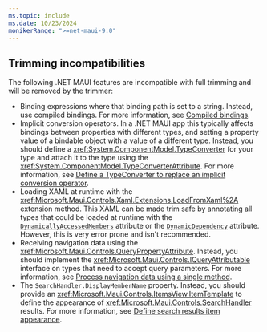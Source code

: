 ```yaml
---
ms.topic: include
ms.date: 10/23/2024
monikerRange: ">=net-maui-9.0"
---
```


## Trimming incompatibilities

The following .NET MAUI features are incompatible with full trimming and will be removed by the trimmer:

- Binding expressions where that binding path is set to a string. Instead, use compiled bindings. For more information, see [Compiled bindings](~/fundamentals/data-binding/compiled-bindings.md).
- Implicit conversion operators. In a .NET MAUI app this typically affects bindings between properties with different types, and setting a property value of a bindable object with a value of a different type. Instead, you should define a <xref:System.ComponentModel.TypeConverter> for your type and attach it to the type using the <xref:System.ComponentModel.TypeConverterAttribute>. For more information, see [Define a TypeConverter to replace an implicit conversion operator](#define-a-typeconverter-to-replace-an-implicit-conversion-operator).
- Loading XAML at runtime with the <xref:Microsoft.Maui.Controls.Xaml.Extensions.LoadFromXaml%2A> extension method. This XAML can be made trim safe by annotating all types that could be loaded at runtime with the [`DynamicallyAccessedMembers`](xref:System.Diagnostics.CodeAnalysis.DynamicallyAccessedMembersAttribute) attribute or the [`DynamicDependency`](xref:System.Diagnostics.CodeAnalysis.DynamicDependencyAttribute) attribute. However, this is very error prone and isn't recommended.
- Receiving navigation data using the <xref:Microsoft.Maui.Controls.QueryPropertyAttribute>. Instead, you should implement the <xref:Microsoft.Maui.Controls.IQueryAttributable> interface on types that need to accept query parameters. For more information, see [Process navigation data using a single method](~/fundamentals/shell/navigation.md#process-navigation-data-using-a-single-method).
- The `SearchHandler.DisplayMemberName` property. Instead, you should provide an <xref:Microsoft.Maui.Controls.ItemsView.ItemTemplate> to define the appearance of <xref:Microsoft.Maui.Controls.SearchHandler> results. For more information, see [Define search results item appearance](~/fundamentals/shell/search.md#define-search-results-item-appearance).
